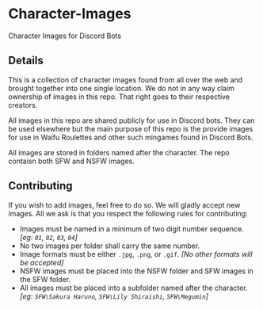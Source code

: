 # Character-Images
Character Images for Discord Bots

## Details

This is a collection of character images found from all over the web and brought together into one single location. We do not in any way claim ownership of images in this repo. That right goes to their respective creators.

All images in this repo are shared publicly for use in Discord bots. They can be used elsewhere but the main purpose of this repo is the provide images for use in Waifu Roulettes and other such mingames found in Discord Bots.

All images are stored in folders named after the character. The repo contaisn both SFW and NSFW images.

## Contributing

If you wish to add images, feel free to do so. We will gladly accept new images. All we ask is that you respect the following rules for contributing:

 - Images must be named in a minimum of two digit number sequence.
 *[eg: `01`, `02`, `03`, `04`]*
 - No two images per folder shall carry the same number.
 - Image formats must be either `.jpg`, `.png`, or `.gif`.
 *[No other formats will be accepted]*
 - NSFW images must be placed into the NSFW folder and SFW images in the SFW folder.
 - All images must be placed into a subfolder named after the character.
 *[eg: `SFW\Sakura Haruno`, `SFW\Lily Shiraishi`, `SFW\Megumin`]*
